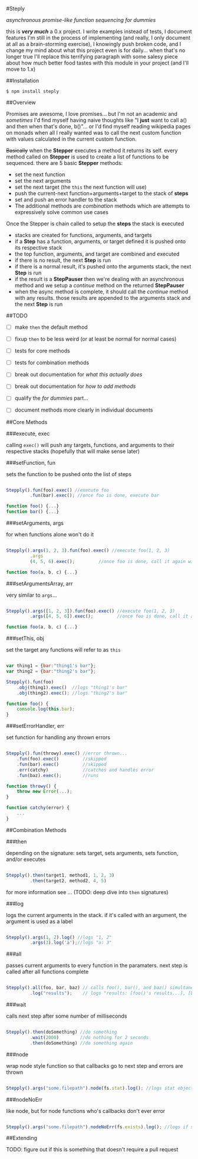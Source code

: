 #Steply

*asynchronous promise-like function sequencing for dummies*

this is ***very much*** a 0.x project. I write examples instead of tests, I document features I'm still in the process of implementing (and really, I only document at all as a brain-storming exercise), I knowingly push broken code, and I change my mind about what this project even is for daily... when that's no longer true I'll replace this terrifying paragraph with some salesy piece about how much better food tastes with this module in your project (and I'll move to 1.x)

##Installation

    $ npm install steply

##Overview

Promises are awesome, I love promises... but I'm not an academic and *sometimes* I'd find myself having naive thoughts like "I **just** want to call a() and then when that's done, b()"...  or I'd find myself reading wikipedia pages on monads when all I really wanted was to call the next custom function with values calculated in the current custom function.

~~Basically~~ when the **Stepper** executes a method it returns its self.  every method called on **Stepper** is used to create a list of functions to be sequenced.  there are 5 basic **Stepper** methods:
- set the next function
- set the next arguments
- set the next target (the `this` the next function will use)
- push the current-next function+arguments+target to the stack of **steps**
- set and push an error handler to the stack
- The additional methods are *combination* methods which are attempts to expressively solve common use cases

Once the Stepper is chain called to setup the **steps** the stack is executed

- stacks are created for functions, arguments, and targets
- if a **Step** has a function, arguments, or target defined it is pushed onto its respective stack
- the top function, arguments, and target are combined and executed
- if there is no result, the next **Step** is run
- if there is a normal result, it's pushed onto the arguments stack, the next **Step** is run
- if the result is a **StepPauser** then we're dealing with an asynchronous method and we setup a *continue* method on the returned **StepPauser**
- when the async method is complete, it should call the *continue* method with any results. those results are appended to the arguments stack and the next **Step** is run

##TODO
- [ ] make `then` the default method
- [ ] fixup `then` to be less weird (or at least be normal for normal cases)
- [ ] tests for core methods
- [ ] tests for combination methods
- [ ] break out documentation for *what this actually does*
- [ ] break out documentation for *how to add methods*
- [ ] qualify the *for dummies* part...
- [ ] document methods more clearly in individual documents


##Core Methods




###execute, exec

calling `exec()` will push any targets, functions, and arguments to their respective stacks (hopefully that will make sense later)




###setFunction, fun

sets the function to be pushed onto the list of steps
```js

Stepply().fun(foo).exec() //execute foo
         .fun(bar).exec(); //once foo is done, execute bar

function foo() {...}
function bar() {...}
```




###setArguments, args

for when functions alone won't do it
```js

Stepply().args(1, 2, 3).fun(foo).exec() //execute foo(1, 2, 3)
         .args
         (4, 5, 6).exec();         //once foo is done, call it again with (4, 5, 6)

function foo(a, b, c) {...}
```




###setArgumentsArray, arr

very similar to `args`...

```js

Stepply().args([1, 2, 3]).fun(foo).exec() //execute foo(1, 2, 3)
         .args([4, 5, 6]).exec();         //once foo is done, call it again with (4, 5, 6)

function foo(a, b, c) {...}
```




###setThis, obj

set the target any functions will refer to as `this`

```js

var thing1 = {bar:"thing1's bar"};
var thing2 = {bar:"thing2's bar"};

Stepply().fun(foo)
    .obj(thing1).exec()  //logs "thing1's bar"
    .obj(thing2).exec(); //logs "thing2's bar"

function foo() {
    console.log(this.bar);
}
```




###setErrorHandler, err

set function for handling any thrown errors

```js

Stepply().fun(throwy).exec() //error thrown...
    .fun(foo).exec()         //skipped
    .fun(bar).exec()         //skipped
    .err(catchy)             //catches and handles error
    .fun(baz).exec();        //runs

function throwy() {
    throw new Error(...);
}

function catchy(error) {
    ...
}
```




##Combination Methods




###then

depending on the signature: sets target, sets arguments, sets function, and/or executes

```js

Stepply().then(target1, method1, 1, 2, 3)
         .then(target2, method2, 4, 5)

```

for more information see ... (TODO: deep dive into `then` signatures)




###log

logs the current arguments in the stack.  if it's called with an argument, the argument is used as a label

```js

Stepply().args(1, 2).log() //logs "1, 2"
         .args(3).log('a');//logs "a: 3"

```




###all

passes current arguments to every function in the paramaters.  next step is called after all functions complete

```js

Stepply().all(foo, bar, baz) // calls foo(), bar(), and baz() simultaneously
         .log("results");    // logs "results: [foo()'s results...], [bar()'s results...], [baz()'s results...]"

```




###wait

calls next step after some number of milliseconds

```js

Stepply().then(doSomething) //do something
         .wait(2000)        //do nothing for 2 seconds
         .then(doSomething) //do something again

```




###node

wrap node style function so that callbacks go to next step and errors are thrown

```js

Stepply().args("some.filepath").node(fs.stat).log(); //logs stat object for some.filepath

```




###nodeNoErr

like node, but for node functions who's callbacks don't ever error

```js

Stepply().args("some.filepath").nodeNoErr(fs.exists).log(); //logs if some.filepath exists

```




##Extending

TODO: figure out if this is something that doesn't require a pull request
